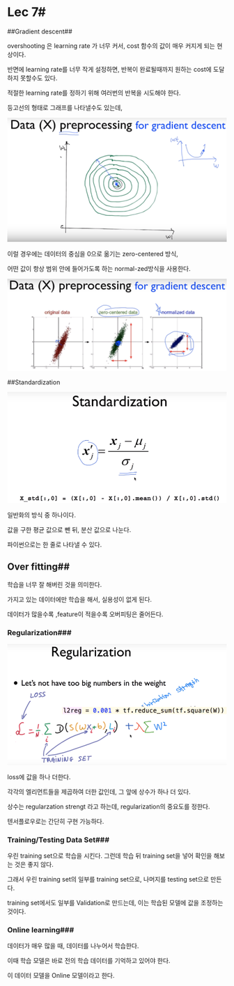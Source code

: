 # Lec 7#

##Gradient descent##

overshooting 은 learning rate 가 너무 커서, cost 함수의 값이 매우 커지게 되는 현상이다.

반면에 learning rate를 너무 작게 설정하면, 반복이 완료될때까지 원하는 cost에 도달하지 못할수도 있다.

적절한 learning rate를 정하기 위해 여러번의 반복을 시도해야 한다.



등고선의 형태로 그래프를 나타낼수도 있는데,

![](https://github.com/MoDeep/1st-Grade-Study/blob/master/Summaries/Heewoong/Images/lec7-1-1.PNG?raw=true)

이럴 경우에는 데이터의 중심을 0으로 옮기는 zero-centered 방식, 

어떤 값이 항상 범위 안에 들어가도록 하는 normal-zed방식을 사용한다.

![](https://github.com/MoDeep/1st-Grade-Study/blob/master/Summaries/Heewoong/Images/lec7-1-2.PNG?raw=true)


##Standardization

![](https://github.com/MoDeep/1st-Grade-Study/blob/master/Summaries/Heewoong/Images/lec7-1-3.PNG?raw=true)

일반화의 방식 중 하나이다.

값을 구한 평균 값으로 뺀 뒤, 분산 값으로 나눈다. 

파이썬으로는 한 줄로 나타낼 수 있다.

## Over fitting##

학습을 너무 잘 해버린 것을 의미한다.

가지고 있는 데이터에만 학습을 해서, 실용성이 없게 된다.

데이터가 많을수록  ,feature이 적을수록 오버피팅은 줄어든다.

### Regularization###

![](https://github.com/MoDeep/1st-Grade-Study/blob/master/Summaries/Heewoong/Images/lec7-1-4.PNG?raw=true)

loss에 값을 하나 더한다. 

각각의 엘리먼트들을 제곱하여 더한 값인데, 그 앞에 상수가 하나 더 있다.

상수는 regularzation strengt 라고 하는데, regularization의 중요도를 정한다.

텐서플로우로는 간단히 구현 가능하다.

### Training/Testing Data Set###

우린 training set으로 학습을 시킨다. 그런데 학습 뒤 training set을 넣어 확인을 해보는 것은 좋지 않다.

그래서 우린 training set의 일부를 training set으로, 나머지를 testing set으로 만든다.

training set에서도 일부를 Validation로 만드는데, 이는 학습된 모델에 값을 조정하는 것이다.

### Online learning###

데이터가 매우 많을 때, 데이터를 나누어서 학습한다.

이때 학습 모델은 바로 전의 학습 데이터를 기억하고 있어야 한다.

이 데이터 모델을 Online 모델이라고 한다.



